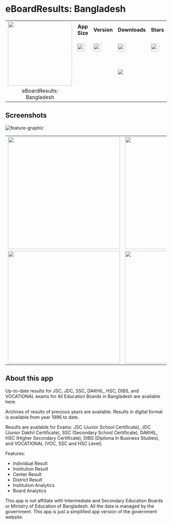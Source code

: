 # eBoardResults: Bangladesh

<div>
  <table width="100%">
    <tr>
      <td rowspan="4"><img align="center" src="https://github.com/BornomalaSoftware/eBoardResults_Bangladesh/assets/62181222/367529e8-f464-46bf-8638-ddd3b5c27648" style="height:200px;width:200px;text-align:center"/></td>
    </tr>
    <tr height="30">
      <th>App Size</th>
      <th>Version</th>
      <th>Downloads</th>
      <th>Stars</th>
    </tr>
    <tr height="50">
      <td><a href="https://github.com/BornomalaSoftware/eBoardResults_Bangladesh/releases/download/v1.0.2%2B3/eBoardResults-bornomala.eboardresults-1.0.2-3.apk"><img src="https://img.shields.io/badge/4.19 MB-grey?style=for-the-badge&labelColor=white&color=grey" style="height:25px"/></a></td>
      <td><a href="https://github.com/BornomalaSoftware/eBoardResults_Bangladesh/releases/download/v1.0.2%2B3/eBoardResults-bornomala.eboardresults-1.0.2-3.apk"><img src="https://img.shields.io/badge/1.0.2-grey?style=for-the-badge&labelColor=white&color=grey" style="height:25px"/></a></td>
      <td><a href="https://github.com/BornomalaSoftware/eBoardResults_Bangladesh/releases/download/v1.0.2%2B3/eBoardResults-bornomala.eboardresults-1.0.2-3.apk"><img src="https://img.shields.io/github/downloads/BornomalaSoftware/eBoardResults_Bangladesh/total?style=for-the-badge&label=%20&labelColor=white&color=grey" style="height:25px;"/></a></td>
      <td><a href="https://github.com/BornomalaSoftware/eBoardResults_Bangladesh/stargazers"><img src="https://img.shields.io/github/stars/BornomalaSoftware/eBoardResults_Bangladesh?style=for-the-badge&label=%20&color=grey" style="height:25px;"/></a></td>
    </tr>
    <tr height="80">
      <td colspan="4" align="center" height="50"><a href="https://github.com/BornomalaSoftware/eBoardResults_Bangladesh/releases/download/v1.0.2%2B3/eBoardResults-bornomala.eboardresults-1.0.2-3.apk"><img src="https://custom-icon-badges.demolab.com/badge/-Download-blue?style=for-the-badge&logo=download&logoColor=white"/></a></td>
    </tr>
    <tr>
      <td align="center">eBoardResults: Bangladesh</td>
    </tr>
  </table>
</div>

## Screenshots
![feature-graphic](https://github.com/BornomalaSoftware/eBoardResults_Bangladesh/assets/62181222/028d4f33-0cde-4fff-b3bd-8ae91b5b3696)

<table align="center">
  <tr>
    <td><img src="https://github.com/BornomalaSoftware/eBoardResults_Bangladesh/assets/62181222/b1706ef7-eacf-4a8f-8d7c-e076ca9d7575" width="350"></td>
    <td><img src="https://github.com/BornomalaSoftware/eBoardResults_Bangladesh/assets/62181222/e1d82f14-ccaa-4e3d-9bc5-196b0f000b65" width="350"></td>
    <td><img src="https://github.com/BornomalaSoftware/eBoardResults_Bangladesh/assets/62181222/702ea106-ee5d-40a2-a870-196a5899b8dc" width="350"></td>
  </tr>
  <tr>
    <td><img src="https://github.com/BornomalaSoftware/eBoardResults_Bangladesh/assets/62181222/dd6f9b0b-3c37-4d1e-90e0-e70fc886cfde" width="350"></td>
    <td><img src="https://github.com/BornomalaSoftware/eBoardResults_Bangladesh/assets/62181222/36c685eb-2025-46ee-9223-5ba964461f53" width="350"></td>
  </tr>
</table>

## About this app

Up-to-date results for JSC, JDC, SSC, DAKHIL, HSC, DIBS, and VOCATIONAL exams for All Education Boards in Bangladesh are available here.

Archives of results of previous years are available. Results in digital format is available from year 1996 to date.

Results are available for Exams: JSC (Junior School Certificate), JDC (Junior Dakhil Certificate), SSC (Secondary School Certificate), DAKHIL, HSC (Higher Secondary Certificate), DIBS (Diploma In Business Studies), and VOCATIONAL (VOC, SSC and HSC Level).

Features:
- Individual Result
- Institution Result
- Center Result
- District Result
- Institution Analytics
- Board Analytics

This app is not affiliate with Intermediate and Secondary Education Boards or Ministry of Education of Bangladesh. All the data is managed by the government. This app is just a simplified app version of the government website.
